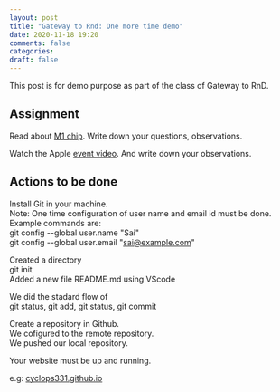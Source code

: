 ```yaml
---
layout: post
title: "Gateway to Rnd: One more time demo"
date: 2020-11-18 19:20
comments: false
categories:
draft: false
---
```


This post is for demo purpose as part of the class of Gateway to RnD.

## Assignment

Read about [M1 chip](https://www.apple.com/mac/m1/). Write down your questions, observations.

Watch the Apple [event video](https://www.apple.com/in/apple-events/november-2020/). And write down your observations.

## Actions to be done

Install Git in your machine.  
Note: One time configuration of user name and email id must be done.  
Example commands are:  
git config --global user.name "Sai"  
git config --global user.email "sai@example.com"

Created a directory  
git init  
Added a new file README.md using VScode

We did the stadard flow of  
git status, git add, git status, git commit

Create a repository in Github.  
We cofigured to the remote repository.  
We pushed our local repository.

Your website must be up and running.

e.g: [cyclops331.github.io](https://cyclops331.github.io)
